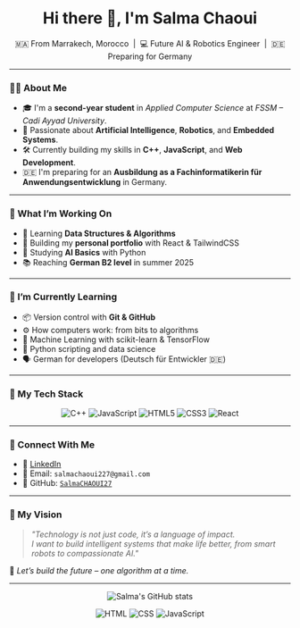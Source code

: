 <h1 align="center">Hi there 👋, I'm Salma Chaoui</h1>
<p align="center">
  🇲🇦 From Marrakech, Morocco &nbsp;|&nbsp; 💻 Future AI & Robotics Engineer &nbsp;|&nbsp; 🇩🇪 Preparing for Germany
</p>

---

### 👩‍🎓 About Me

- 🎓 I'm a **second-year student** in *Applied Computer Science* at *FSSM – Cadi Ayyad University*.
- 🤖 Passionate about **Artificial Intelligence**, **Robotics**, and **Embedded Systems**.
- 🛠 Currently building my skills in **C++**, **JavaScript**, and **Web Development**.
- 🇩🇪 I'm preparing for an **Ausbildung as a Fachinformatikerin für Anwendungsentwicklung** in Germany.

---

### 🚀 What I’m Working On

- 🧪 Learning **Data Structures & Algorithms**
- 🎨 Building my **personal portfolio** with React & TailwindCSS
- 🧠 Studying **AI Basics** with Python
- 📚 Reaching **German B2 level** in summer 2025

---

### 🧠 I’m Currently Learning

- 📦 Version control with **Git & GitHub**
- ⚙️ How computers work: from bits to algorithms
- 🧠 Machine Learning with scikit-learn & TensorFlow
- 🐍 Python scripting and data science
- 🗣️ German for developers (Deutsch für Entwickler 🇩🇪)

---

### 🌟 My Tech Stack

<div align="center">

![C++](https://img.shields.io/badge/C++-00599C?style=for-the-badge&logo=cplusplus&logoColor=white)
![JavaScript](https://img.shields.io/badge/JavaScript-F7DF1E?style=for-the-badge&logo=javascript&logoColor=black)
![HTML5](https://img.shields.io/badge/HTML5-E34F26?style=for-the-badge&logo=html5&logoColor=white)
![CSS3](https://img.shields.io/badge/CSS3-1572B6?style=for-the-badge&logo=css3&logoColor=white)
![React](https://img.shields.io/badge/React-20232A?style=for-the-badge&logo=react&logoColor=61DAFB)

</div>

---

### 💬 Connect With Me

- 💼 [LinkedIn](https://www.linkedin.com/in/salma-chaoui-575b48302/)
- 💌 Email: `salmachaoui227@gmail.com`
- 💾 GitHub: [`SalmaCHAOUI27`]((https://github.com/SalmaCHAOUI27))

---

### 🧭 My Vision

> _"Technology is not just code, it’s a language of impact._  
> _I want to build intelligent systems that make life better, from smart robots to compassionate AI."_  

🌠 _Let’s build the future – one algorithm at a time._

---





<div align="center">

![Salma's GitHub stats](https://github-readme-stats.vercel.app/api?username=SalmaCHAOUI27&show_icons=true&theme=tokyonight)

![HTML](https://img.shields.io/badge/HTML5-E34F26?logo=html5&logoColor=white)
![CSS](https://img.shields.io/badge/CSS3-1572B6?logo=css3&logoColor=white)
![JavaScript](https://img.shields.io/badge/JavaScript-F7DF1E?logo=javascript&logoColor=black)

</div>
